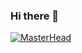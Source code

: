 ### Hi there 👋
[![MasterHead](![resim](https://user-images.githubusercontent.com/50420788/166104687-cdf84d7b-9654-4361-af15-35bd346ad02d.png))](https://github.com/erdemkly/)

<!--
**erdemkly/erdemkly** is a ✨ _special_ ✨ repository because its `README.md` (this file) appears on your GitHub profile.

Here are some ideas to get you started:

- 🔭 I’m currently working on ...
- 🌱 I’m currently learning ...
- 👯 I’m looking to collaborate on ...
- 🤔 I’m looking for help with ...
- 💬 Ask me about ...
- 📫 How to reach me: ...
- 😄 Pronouns: ...
- ⚡ Fun fact: ...
-->
